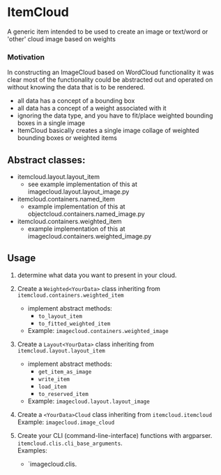 # ItemCloud
A generic item intended to be used to create an image or text/word or 'other' cloud image based on weights

### Motivation
In constructing an ImageCloud based on WordCloud functionality it was clear most of the functionality could be abstracted out and operated on without knowing the data that is to be rendered.   

- all data has a concept of a bounding box
- all data has a concept of a weight associated with it
- ignoring the data type, and you have to fit/place weighted bounding boxes in a single image
- ItemCloud basically creates a single image collage of weighted bounding boxes or weighted items

## Abstract classes:
- itemcloud.layout.layout_item
    - see example implementation of this at imagecloud.layout.layout_image.py
- itemcloud.containers.named_item
    - example implementation of this at objectcloud.containers.named_image.py
- itemcloud.containers.weighted_item
    - example implementation of this at imagecloud.containers.weighted_image.py

## Usage
1. determine what data you want to present in your cloud.
2. Create a `Weighted<YourData>` class inheriting from `itemcloud.containers.weighted_item`
	- implement abstract methods: 
		- `to_layout_item`
		- `to_fitted_weighted_item`
	- Example: `imagecloud.containers.weighted_image`
3. Create a `Layout<YourData>` class inheriting from `itemcloud.layout.layout_item`
	- implement abstract methods:
		- `get_item_as_image`
		- `write_item`
		- `load_item`
		- `to_reserved_item`
	- Example: `imagecloud.layout.layout_image`
4. Create a `<YourData>Cloud` class inheriting from `itemcloud.itemcloud`  
   Example: `imagecloud.image_cloud`
   
5. Create your CLI (command-line-interface) functions with argparser. `itemcloud.clis.cli_base_arguments`.  
	Examples:
	- `imagecloud.clis.
